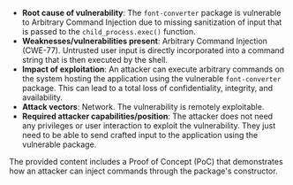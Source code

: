 - **Root cause of vulnerability**: The `font-converter` package is vulnerable to Arbitrary Command Injection due to missing sanitization of input that is passed to the `child_process.exec()` function.
- **Weaknesses/vulnerabilities present**: Arbitrary Command Injection (CWE-77). Untrusted user input is directly incorporated into a command string that is then executed by the shell.
- **Impact of exploitation**: An attacker can execute arbitrary commands on the system hosting the application using the vulnerable `font-converter` package. This can lead to a total loss of confidentiality, integrity, and availability.
- **Attack vectors**: Network. The vulnerability is remotely exploitable.
- **Required attacker capabilities/position**: The attacker does not need any privileges or user interaction to exploit the vulnerability. They just need to be able to send crafted input to the application using the vulnerable package.

The provided content includes a Proof of Concept (PoC) that demonstrates how an attacker can inject commands through the package's constructor.